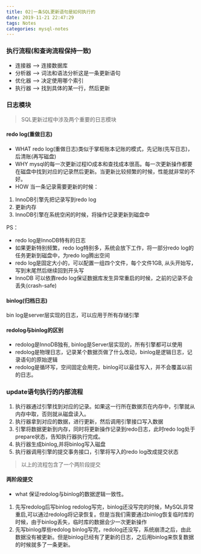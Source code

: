 ```yaml
---
title: 02|一条SQL更新语句是如何执行的
date: 2019-11-21 22:47:29
tags: Notes
categories: mysql-notes 
---
```


### 执行流程(和查询流程保持一致)
+ 连接器 --> 连接数据库
+ 分析器 --> 词法和语法分析这是一条更新语句
+ 优化器 --> 决定使用哪个索引
+ 执行器 --> 找到具体的某一行，然后更新

### 日志模块
> SQL更新过程中涉及两个重要的日志模块
#### redo log(重做日志)
+ WHAT
redo log(重做日志)类似于掌柜账本记账的模式，先记账(先写日志)，后清账(再写磁盘)
+ WHY
mysql的每一次更新过程IO成本和查找成本很高。每一次更新操作都要在磁盘中找到对应的记录然后更新。当更新比较频繁的时候，性能就非常的不好。
+ HOW
当一条记录需要更新的时候：
1. InnoDB引擎先把记录写到redo log
2. 更新内存
3. InnoDB引擎在系统空闲的时候，将操作记录更新到磁盘中

PS：
+ redo log是InnoDB特有的日志
+ 如果更新特别频繁，redo log特别多，系统会放下工作，将一部分redo log的任务更新到磁盘中，为redo log腾出空间
+ redo log是固定大小的，可以配置一组四个文件，每个文件1GB, 从头开始写，写到末尾然后继续回到开头写
+ InnoDB 可以依靠redo log保证数据库发生异常重启的时候，之前的记录不会丢失(crash-safe)

#### binlog(归档日志)

bin log是server层实现的日志，可以应用于所有存储引擎

#### redolog与binlog的区别
+ redolog是InnoDB独有, binlog是Server层实现的，所有引擎都可以使用
+ redolog是物理日志，记录某个数据页做了什么改动，binlog是逻辑日志，记录语句的原始逻辑
+ redolog是循环写，空间固定会用完，binlog可以最佳写入，并不会覆盖以前的日志。

### update语句执行的内部流程
1. 执行器通过引擎找到对应的记录。如果这一行所在数据页在内存中，引擎就从内存中取，否则就从磁盘读入。
2. 执行器拿到对应的数据，进行更新，然后调用引擎接口写入数据
3. 引擎将数据更新到内存，同时将更新操作记录到redo日志，此时redo log处于prepare状态，告知执行器执行完成。
4. 执行器生成binlog,并将binlog写入磁盘
5. 执行器调用引擎的提交事务接口，引擎将写入的redo log改成提交状态

> 以上的流程包含了一个两阶段提交

#### 两阶段提交
+ what
保证redolog与binlog的数据逻辑一致性。

1. 先写redolog后写binlog
redolog写完，binlog还没写完的时候，MySQL异常重启,可以通过redolog将记录恢复。但是当我们需要通过binlog恢复临时库的时候，由于binlog丢失，临时库的数据会少一次更新操作
2. 先写binlog厚些redolog
binlog写完，redolog还没写，系统崩溃之后，由此数据没有被更新。但是binlog已经有了更新的日志，之后用binlog来恢复数据的时候就多了一条更新。


